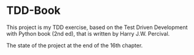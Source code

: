 # TDD-Book
This project is my TDD exercise,
based on the Test Driven Development with Python book (2nd ed),
that is written by Harry J.W. Percival.

The state of the project at the end of the 16th chapter.
